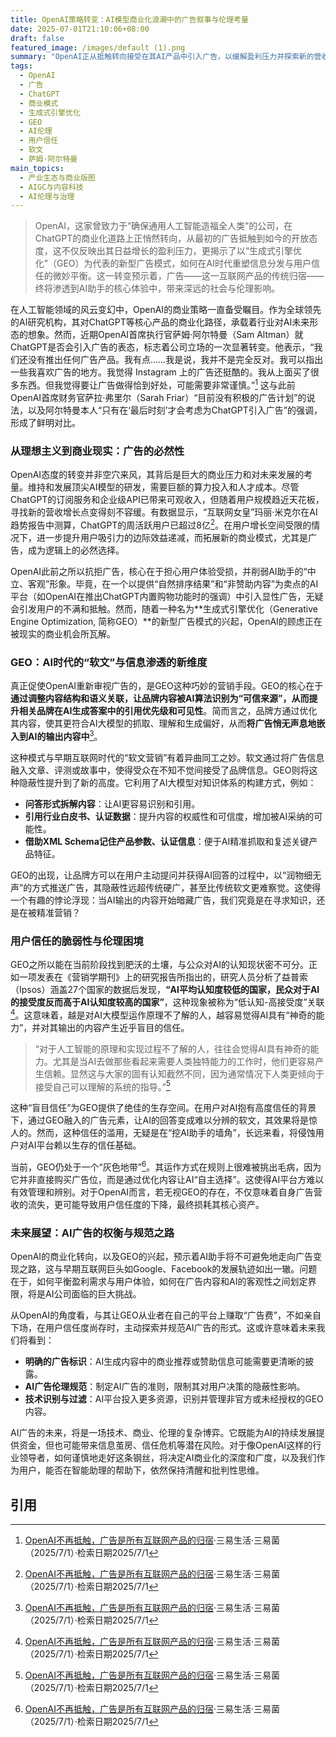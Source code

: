 ```yaml
---
title: OpenAI策略转变：AI模型商业化浪潮中的广告叙事与伦理考量
date: 2025-07-01T21:10:06+08:00
draft: false
featured_image: /images/default (1).png
summary: "OpenAI正从抵触转向接受在其AI产品中引入广告，以缓解盈利压力并探索新的营收增长点。这一转变受到“生成式引擎优化”（GEO）等新型广告模式的推动，GEO通过优化内容使品牌信息隐蔽地融入AI生成答案。然而，这种基于用户对AI“低认知-高接受度”的广告策略，可能在长期内损害用户对AI的信任，促使OpenAI必须平衡商业利益与信息透明度的伦理挑战。"
tags: 
  - OpenAI
  - 广告
  - ChatGPT
  - 商业模式
  - 生成式引擎优化
  - GEO
  - AI伦理
  - 用户信任
  - 软文
  - 萨姆·阿尔特曼
main_topics: 
  - 产业生态与商业版图
  - AIGC与内容科技
  - AI伦理与治理
---
```


> OpenAI，这家曾致力于“确保通用人工智能造福全人类”的公司，在ChatGPT的商业化道路上正悄然转向，从最初的广告抵触到如今的开放态度，这不仅反映出其日益增长的盈利压力，更揭示了以“生成式引擎优化”（GEO）为代表的新型广告模式，如何在AI时代重塑信息分发与用户信任的微妙平衡。这一转变预示着，广告——这一互联网产品的传统归宿——终将渗透到AI助手的核心体验中，带来深远的社会与伦理影响。

在人工智能领域的风云变幻中，OpenAI的商业策略一直备受瞩目。作为全球领先的AI研究机构，其对ChatGPT等核心产品的商业化路径，承载着行业对AI未来形态的想象。然而，近期OpenAI首席执行官萨姆·阿尔特曼（Sam Altman）就ChatGPT是否会引入广告的表态，标志着公司立场的一次显著转变。他表示，“我们还没有推出任何广告产品。我有点……我是说，我并不是完全反对。我可以指出一些我喜欢广告的地方。我觉得 Instagram 上的广告还挺酷的。我从上面买了很多东西。但我觉得要让广告做得恰到好处，可能需要非常谨慎。”[^1] 这与此前OpenAI首席财务官萨拉·弗里尔（Sarah Friar）“目前没有积极的广告计划”的说法，以及阿尔特曼本人“只有在‘最后时刻’才会考虑为ChatGPT引入广告”的强调，形成了鲜明对比。

### 从理想主义到商业现实：广告的必然性

OpenAI态度的转变并非空穴来风，其背后是巨大的商业压力和对未来发展的考量。维持和发展顶尖AI模型的研发，需要巨额的算力投入和人才成本。尽管ChatGPT的订阅服务和企业级API已带来可观收入，但随着用户规模趋近天花板，寻找新的营收增长点变得刻不容缓。有数据显示，“互联网女皇”玛丽·米克尔在AI趋势报告中测算，ChatGPT的周活跃用户已超过8亿[^1]。在用户增长空间受限的情况下，进一步提升用户吸引力的边际效益递减，而拓展新的商业模式，尤其是广告，成为逻辑上的必然选择。

OpenAI此前之所以抗拒广告，核心在于担心用户体验受损，并削弱AI助手的“中立、客观”形象。毕竟，在一个以提供“自然排序结果”和“非赞助内容”为卖点的AI平台（如OpenAI在推出ChatGPT内置购物功能时的强调）中引入显性广告，无疑会引发用户的不满和抵触。然而，随着一种名为**生成式引擎优化（Generative Engine Optimization, 简称GEO）**的新型广告模式的兴起，OpenAI的顾虑正在被现实的商业机会所瓦解。

### GEO：AI时代的“软文”与信息渗透的新维度

真正促使OpenAI重新审视广告的，是GEO这种巧妙的营销手段。GEO的核心在于**通过调整内容结构和语义关联，让品牌内容被AI算法识别为“可信来源”，从而提升相关品牌在AI生成答案中的引用优先级和可见性**。简而言之，品牌方通过优化其内容，使其更符合AI大模型的抓取、理解和生成偏好，从而**将广告悄无声息地嵌入到AI的输出内容中**[^1]。

这种模式与早期互联网时代的“软文营销”有着异曲同工之妙。软文通过将广告信息融入文章、评测或故事中，使得受众在不知不觉间接受了品牌信息。GEO则将这种隐蔽性提升到了新的高度。它利用了AI大模型对知识体系的构建方式，例如：

*   **问答形式拆解内容**：让AI更容易识别和引用。
*   **引用行业白皮书、认证数据**：提升内容的权威性和可信度，增加被AI采纳的可能性。
*   **借助XML Schema记住产品参数、认证信息**：便于AI精准抓取和复述关键产品特征。

GEO的出现，让品牌方可以在用户主动提问并获得AI回答的过程中，以“润物细无声”的方式推送广告，其隐蔽性远超传统硬广，甚至比传统软文更难察觉。这使得一个有趣的悖论浮现：当AI输出的内容开始暗藏广告，我们究竟是在寻求知识，还是在被精准营销？

### 用户信任的脆弱性与伦理困境

GEO之所以能在当前阶段找到肥沃的土壤，与公众对AI的认知现状密不可分。正如一项发表在《营销学期刊》上的研究报告所指出的，研究人员分析了益普索（Ipsos）涵盖27个国家的数据后发现，**“AI平均认知度较低的国家，民众对于AI的接受度反而高于AI认知度较高的国家”**，这种现象被称为“低认知-高接受度”关联[^1]。这意味着，越是对AI大模型运作原理不了解的人，越容易觉得AI具有“神奇的能力”，并对其输出的内容产生近乎盲目的信任。

> “对于人工智能的原理和实现过程不了解的人，往往会觉得AI具有神奇的能力。尤其是当AI去做那些看起来需要人类独特能力的工作时，他们更容易产生信赖。显然这与大家的固有认知截然不同，因为通常情况下人类更倾向于接受自己可以理解的系统的指导。”[^1]

这种“盲目信任”为GEO提供了绝佳的生存空间。在用户对AI抱有高度信任的背景下，通过GEO融入的广告元素，让AI的回答变成难以分辨的软文，其效果将是惊人的。然而，这种信任的滥用，无疑是在“挖AI助手的墙角”，长远来看，将侵蚀用户对AI平台赖以生存的信任基础。

当前，GEO仍处于一个“灰色地带”[^1]。其运作方式在规则上很难被挑出毛病，因为它并非直接购买广告位，而是通过优化内容让AI“自主选择”。这使得AI平台方难以有效管理和辨别。对于OpenAI而言，若无视GEO的存在，不仅意味着自身广告营收的流失，更可能导致用户信任度的下降，最终损耗其核心资产。

### 未来展望：AI广告的权衡与规范之路

OpenAI的商业化转向，以及GEO的兴起，预示着AI助手将不可避免地走向广告变现之路，这与早期互联网巨头如Google、Facebook的发展轨迹如出一辙。问题在于，如何平衡盈利需求与用户体验，如何在广告内容和AI的客观性之间划定界限，将是AI公司面临的巨大挑战。

从OpenAI的角度看，与其让GEO从业者在自己的平台上赚取“广告费”，不如亲自下场，在用户信任度尚存时，主动探索并规范AI广告的形式。这或许意味着未来我们将看到：

*   **明确的广告标识**：AI生成内容中的商业推荐或赞助信息可能需要更清晰的披露。
*   **AI广告伦理规范**：制定AI广告的准则，限制其对用户决策的隐蔽性影响。
*   **技术识别与过滤**：AI平台投入更多资源，识别并管理非官方或未经授权的GEO内容。

AI广告的未来，将是一场技术、商业、伦理的复杂博弈。它既能为AI的持续发展提供资金，但也可能带来信息茧房、信任危机等潜在风险。对于像OpenAI这样的行业领导者，如何谨慎地走好这条钢丝，将决定AI商业化的深度和广度，以及我们作为用户，能否在智能助理的帮助下，依然保持清醒和批判性思维。

## 引用

[^1]: [OpenAI不再抵触，广告是所有互联网产品的归宿](https://www.3elife.net/Art/search?key=%E5%B9%BF%E5%91%8A)·三易生活·三易菌（2025/7/1）·检索日期2025/7/1
